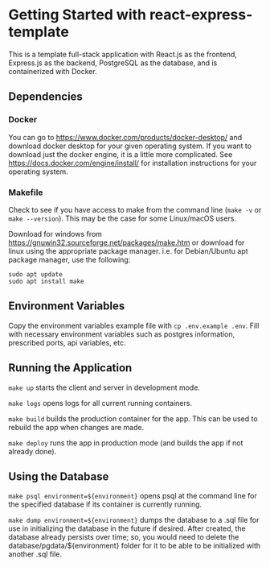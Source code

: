 # Getting Started with react-express-template

This is a template full-stack application with React.js as the frontend, Express.js as the backend, PostgreSQL as the database, and is containerized with Docker. 

## Dependencies

### Docker

You can go to https://www.docker.com/products/docker-desktop/ and download docker desktop for your given operating system. If you want to download just the docker engine, it is a little more complicated. See https://docs.docker.com/engine/install/ for installation instructions for your operating system.

### Makefile

Check to see if you have access to make from the command line (`make -v` or `make --version`). This may be the case for some Linux/macOS users. 

Download for windows from https://gnuwin32.sourceforge.net/packages/make.htm or download for linux using the appropriate package manager. i.e. for Debian/Ubuntu apt package manager, use the following:
```
sudo apt update
sudo apt install make
```

## Environment Variables

Copy the environment variables example file with `cp .env.example .env`. Fill with necessary environment variables such as postgres information, prescribed ports, api variables, etc.

## Running the Application

`make up` starts the client and server in development mode.

`make logs` opens logs for all current running containers.

`make build` builds the production container for the app. This can be used to rebuild the app when changes are made.

`make deploy` runs the app in production mode (and builds the app if not already done).

## Using the Database

`make psql environment=${environment}` opens psql at the command line for the specified database if its container is currently running.

`make dump environment=${environment}` dumps the database to a .sql file for use in initializing the database in the future if desired. After created, the database already persists over time; so, you would need to delete the database/pgdata/${environment} folder for it to be able to be initialized with another .sql file.
